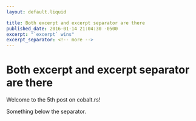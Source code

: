```yaml
---
layout: default.liquid

title: Both excerpt and excerpt separator are there
published_date: 2016-01-14 21:04:30 -0500
excerpt: "`excerpt` wins"
excerpt_separator: <!-- more -->
---
```


# Both excerpt and excerpt separator are there

Welcome to the 5th post on cobalt.rs!
<!-- more -->

Something below the separator.
